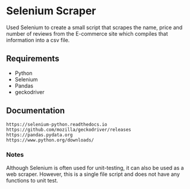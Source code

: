 # Selenium Scraper
Used Selenium to create a small script that scrapes the name, price and number of reviews from the E-commerce site which compiles that information into a csv file.

## Requirements
* Python
* Selenium
* Pandas
* geckodriver

## Documentation
    https://selenium-python.readthedocs.io
    https://github.com/mozilla/geckodriver/releases
    https://pandas.pydata.org
    https://www.python.org/downloads/
    
### Notes
Although Selenium is often used for unit-testing, it can also be used as a web scraper. However, this is a single file script and does not have any functions to unit test.
    
